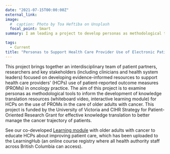 ```yaml
---
date: "2021-07-15T00:00:00Z"
external_link:
image:
  #  caption: Photo by Toa Heftiba on Unsplash
  focal_point: Smart
summary: I am leading a project to develop personas as methodological tools to inform the development of knowledge translation resources for health care providers on the use of electronic patient-reported outcomes in the care of older adults with cancer.

tags:
  - Current
title: "Personas to Support Health Care Provider Use of Electronic Patient-Reported Outcomes in the Care of Older Adults with Cancer"
---
```


This project brings together an interdisciplinary team of patient partners, researchers and key stakeholders (including clinicians and health system leaders) focused on developing evidence-informed resources to support health care providers' (HCPs) use of patient-reported outcome measures (PROMs) in oncology practice. The aim of this project is to examine personas as methodological tools to inform the development of knowledge translation resources (whiteboard video, interactive learning module) for HCPs on the use of PROMs in the care of older adults with cancer. This project is funded by the University of Victoria and CIHR Strategy for Patient-Oriented Research Grant for effective knowledge translation to better manage the cancer trajectory of patients.

See our co-developed [Learning module](/learning-module/story.html) with older adults with cancer to educate HCPs about improving patient care, which has been uploaded to the LearningHub (an online course registry where all health authority staff across British Columbia can access).
